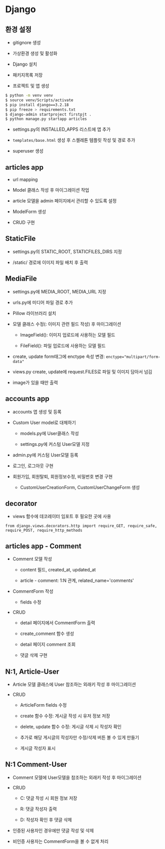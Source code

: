 # Django

## 환경 설정

- gitignore 생성

- 가상환경 생성 및 활성화

- Django 설치

- 패키지목록 저장

- 프로젝트 및 앱 생성

```bash
$ python -m venv venv
$ source venv/Scripts/activate
$ pip install django==3.2.18
$ pip freeze > requirements.txt
$ django-admin startproject firstpjt .
$ python manage.py startapp articles
```

- settings.py의 INSTALLED_APPS 리스트에 앱 추가

- `templates/base.html` 생성 후 스켈레톤 템플릿 작성 및 경로 추가

- superuser 생성

## articles app

- url mapping

- Model 클래스 작성 후 마이그레이션 작업

- article 모델을 admin 페이지에서 관리할 수 있도록 설정

- ModelForm 생성

- CRUD 구현

## StaticFile

- settings.py의 STATIC_ROOT, STATICFILES_DIRS 지정

- /static/ 경로에 이미지 파일 배치 후 출력

## MediaFile

- settings.py에 MEDIA_ROOT, MEDIA_URL 지정

- urls.py에 미디어 파일 경로 추가

- Pillow 라이브러리 설치

- 모델 클래스 수정(: 이미지 관련 필드 작성) 후 마이그레이션

  - ImageField(): 이미지 업로드에 사용하는 모델 필드

  - FileField(): 파일 업로드에 사용하는 모델 필드

- create, update form태그에 enctype 속성 변경: `enctype="multipart/form-data"`

- views.py create, update에 request.FILES로 파일 및 이미지 담아서 넘김

- image가 있을 때만 출력

## accounts app

- accounts 앱 생성 및 등록

- Custom User model로 대체하기

  - models.py에 User클래스 작성

  - settings.py에 커스텀 User모델 지정

- admin.py에 커스텀 User모델 등록

- 로그인, 로그아웃 구현

- 회원가입, 회원탈퇴, 회원정보수정, 비밀번호 변경 구현

  - CustomUserCreationForm, CustomUserChangeForm 생성

## decorator

- views 함수에 데코레이터 임포트 후 필요한 곳에 사용

`from django.views.decorators.http import require_GET, require_safe, require_POST, require_http_methods`

## articles app - Comment

- Comment 모델 작성

  - content 필드, created_at, updated_at

  - article - comment: 1:N 관계, related_name='comments'

- CommentForm 작성

  - fields 수정

- CRUD

  - detail 페이지에서 CommentForm 출력

  - create_comment 함수 생성

  - detail 페이지 comment 조회

  - 댓글 삭제 구현

## N:1, Article-User

- Article 모델 클래스에 User 참조하는 외래키 작성 후 마이그레이션

- CRUD

  - ArticleForm fields 수정

  - create 함수 수정: 게시글 작성 시 유저 정보 저장

  - delete, update 함수 수정: 게시글 삭제 시 작성자 확인

  - 추가로 해당 게시글의 작성자만 수정/삭제 버튼 볼 수 있게 만들기

  - 게시글 작성자 표시

## N:1 Comment-User

- Comment 모델에 User모델을 참조하는 외래키 작성 후 마이그레이션

- CRUD

  - C: 댓글 작성 시 회원 정보 저장

  - R: 댓글 작성자 출력

  - D: 작성자 확인 후 댓글 삭제

- 인증된 사용자인 경우에만 댓글 작성 및 삭제

- 비인증 사용자는 CommentForm을 볼 수 없게 처리